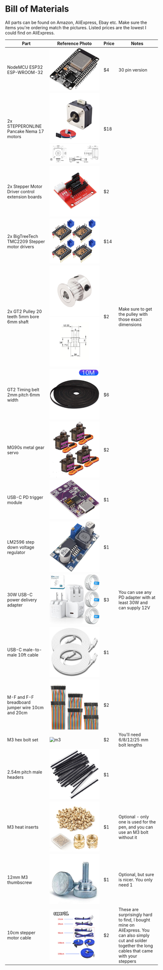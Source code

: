 # Bill of Materials
All parts can be found on Amazon, AliExpress, Ebay etc. Make sure the items you're ordering match the pictures. Listed prices are the lowest I could find on AliExpress.

| Part| Reference Photo | Price | Notes
|---|---|---|---|
|NodeMCU ESP32 ESP-WROOM-32|![esp32](/images/bom/esp32.jpg)| $4 | 30 pin version
| 2x STEPPERONLINE Pancake Nema 17 motors |![nema17](/images/bom/nema17.jpg) ![nema17-dims](/images/bom/nema17-dims.jpg) | $18 | 
| 2x Stepper Motor Driver control extension boards |![driverboard](/images/bom/driverboard.jpg) | $2 |
| 2x BigTreeTech TMC2209 Stepper motor drivers |![drivers](/images/bom/tmc2209.jpg) | $14 |
| 2x GT2 Pulley 20 teeth 5mm bore 6mm shaft | ![pulley](/images/bom/pulley.jpg) ![pulley-dims](/images/bom/pulley_dims.jpg) | $2 | Make sure to get the pulley with those exact dimensions
| GT2 Timing belt 2mm pitch 6mm width | ![belt](/images/bom/belt.jpg) | $6 |
| MG90s metal gear servo | ![servo](/images/bom/mg90s.jpg) | $2 |
| USB-C PD trigger module | ![display](/images/bom/pd.jpg) | $1 |
| LM2596 step down voltage regulator | ![buck](/images/bom/buck.jpg) | $1 |
| 30W USB-C power delivery adapter | ![power](/images/bom/power.jpg) | $3 | You can use any PD adapter with at least 30W and can supply 12V 
| USB-C male-to-male 10ft cable | ![cable](/images/bom/cable.jpg) | $1 |
| M-F and F-F breadboard jumper wire 10cm and 20cm | ![wire](/images/bom/wire.jpg) | $2 |
| M3 hex bolt set | ![m3](/images/bom/m3.jpg) | $2 | You'll need 6/8/12/25 mm bolt lengths 
| 2.54m pitch male headers | ![headers](/images/bom/header.jpg) | $1 |
| M3 heat inserts | ![inserts](/images/bom/inserts.jpg) | $1 | Optional - only one is used for the pen, and you can use an M3 bolt without it
| 12mm M3 thumbscrew | ![thumbscrews](/images/bom/thumbscrews.jpg) | $1 |Optional, but sure is nicer. You only need 1 
| 10cm stepper motor cable | ![steppercable](/images/bom/steppercable.webp) | $2 | These are surprisingly hard to find, I bought mine on AliExpress. You can also simply cut and solder together the long cables that came with your steppers